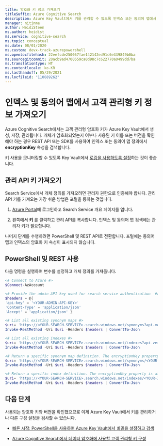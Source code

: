 ```yaml
---
title: 암호화 키 정보 가져오기
titleSuffix: Azure Cognitive Search
description: Azure Key Vault에서 키를 관리할 수 있도록 인덱스 또는 동의어 맵에서 사용되는 암호화 키 이름 및 버전을 검색합니다.
manager: nitinme
author: HeidiSteen
ms.author: heidist
ms.service: cognitive-search
ms.topic: conceptual
ms.date: 08/01/2020
ms.custom: devx-track-azurepowershell
ms.openlocfilehash: 22eefcde250057fae142142ed91c6e339849b0ba
ms.sourcegitcommit: 20acb9ad4700559ca0d98c7c622770a0499dd7ba
ms.translationtype: HT
ms.contentlocale: ko-KR
ms.lasthandoff: 05/29/2021
ms.locfileid: "110689262"
---
```

# <a name="get-customer-managed-key-information-from-indexes-and-synonym-maps"></a>인덱스 및 동의어 맵에서 고객 관리형 키 정보 가져오기

Azure Cognitive Search에서는 고객 관리형 암호화 키가 Azure Key Vault에서 생성, 저장, 관리됩니다. 개체가 암호화되었는지 여부나 사용된 키 이름 또는 버전을 확인해야 하는 경우 REST API 또는 SDK를 사용하여 인덱스 또는 동의어 맵 정의에서 **encryptionKey** 속성을 검색합니다. 

키 사용을 모니터링할 수 있도록 Key Vault에서 [로깅을 사용하도록 설정](../key-vault/general/logging.md)하는 것이 좋습니다.

## <a name="get-the-admin-api-key"></a>관리 API 키 가져오기

Search Service에서 개체 정의를 가져오려면 관리자 권한으로 인증해야 합니다. 관리 API 키를 가져오는 가장 쉬운 방법은 포털을 통하는 것입니다.

1. [Azure Portal](https://portal.azure.com/)에 로그인하고 Search Service 개요 페이지를 엽니다.

1. 왼쪽에서 **키** 를 클릭하고 관리 API를 복사합니다. 인덱스 및 동의어 맵 검색에는 관리자 키가 필요합니다.

나머지 단계를 수행하려면 PowerShell 및 REST API로 전환합니다. 포털에는 동의어 맵과 인덱스의 암호화 키 속성이 표시되지 않습니다.

## <a name="use-powershell-and-rest"></a>PowerShell 및 REST 사용

다음 명령을 실행하여 변수를 설정하고 개체 정의를 가져옵니다.

```powershell
<# Connect to Azure #>
$Connect-AzAccount

<# Provide the admin API key used for search service authentication  #>
$headers = @{
'api-key' = '<YOUR-ADMIN-API-KEY>'
'Content-Type' = 'application/json'
'Accept' = 'application/json' }

<# List all existing synonym maps #>
$uri= 'https://<YOUR-SEARCH-SERVICE>.search.windows.net/synonyms?api-version=2020-06-30&$select=name'
Invoke-RestMethod -Uri $uri -Headers $headers | ConvertTo-Json

<# List all existing indexes #>
$uri= 'https://<YOUR-SEARCH-SERVICE>.search.windows.net/indexes?api-version=2020-06-30&$select=name'
Invoke-RestMethod -Uri $uri -Headers $headers | ConvertTo-Json

<# Return a specific synonym map definition. The encryptionKey property is at the end #>
$uri= 'https://<YOUR-SEARCH-SERVICE>.search.windows.net/synonyms/<YOUR-SYNONYM-MAP-NAME>?api-version=2020-06-30'
Invoke-RestMethod -Uri $uri -Headers $headers | ConvertTo-Json

<# Return a specific index definition. The encryptionKey property is at the end #>
$uri= 'https://<YOUR-SEARCH-SERVICE>.search.windows.net/indexes/<YOUR-INDEX-NAME>?api-version=2020-06-30'
Invoke-RestMethod -Uri $uri -Headers $headers | ConvertTo-Json
```

## <a name="next-steps"></a>다음 단계

사용되는 암호화 키와 버전을 확인했으므로 이제 Azure Key Vault에서 키를 관리하거나 다른 구성 설정을 검사할 수 있습니다.

+ [빠른 시작: PowerShell을 사용하여 Azure Key Vault에서 비밀을 설정하고 검색](../key-vault/secrets/quick-create-powershell.md)

+ [Azure Cognitive Search에서 데이터 암호화에 사용할 고객 관리형 키 구성](search-security-manage-encryption-keys.md)
